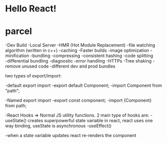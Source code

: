  # Hello React!

 # parcel 
 -Dev Build
 -Local Server
 -HMR (Hot Module Replacement)
 -file watching algorithm (written in c++)
 -caching -Faster builds
 -image optimization
 -minification
 -bundling
 -compressing
 -consistent hashing
 -code splitting  
 -differential bundling
 -diagnostic 
 -error handling
 -HTTPs
 -Tree shaking - remove unused code 
 -different dev and prod bundles

 two types of export/import:

 -default export import
   -export default Component;
   -import Component from "path";

 -Named export import
   -export const component;
   -import {Component} from path;

 -React Hooks => Normal JS utility functions. 2 main type of hooks are:
   -useState() creates superpowerful state variable in react, react uses one way binding, useState is asynchronous
   -useEffect()

 -when a state variable updates react re-renders the component